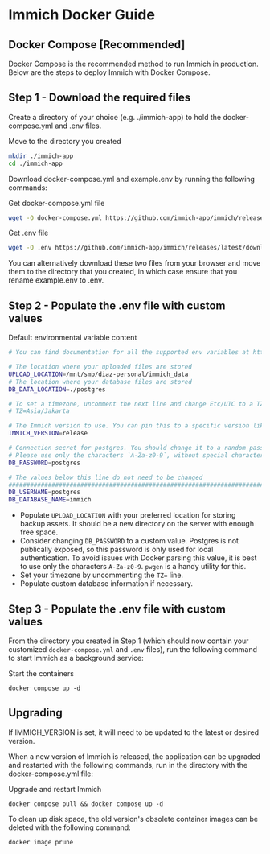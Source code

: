# Immich Docker Guide

## **Docker Compose [Recommended]**

Docker Compose is the recommended method to run Immich in production. Below are the steps to deploy Immich with Docker Compose.

## Step 1 - Download the required files
Create a directory of your choice (e.g. ./immich-app) to hold the docker-compose.yml and .env files.

Move to the directory you created
```bash
mkdir ./immich-app
cd ./immich-app
```

Download docker-compose.yml and example.env by running the following commands:

Get docker-compose.yml file
```bash
wget -O docker-compose.yml https://github.com/immich-app/immich/releases/latest/download/docker-compose.yml
```

Get .env file
```bash
wget -O .env https://github.com/immich-app/immich/releases/latest/download/example.env
```

You can alternatively download these two files from your browser and move them to the directory that you created, in which case ensure that you rename example.env to .env.



## Step 2 - Populate the .env file with custom values

Default environmental variable content
```bash
# You can find documentation for all the supported env variables at https://immich.app/docs/install/environment-variables

# The location where your uploaded files are stored
UPLOAD_LOCATION=/mnt/smb/diaz-personal/immich_data
# The location where your database files are stored
DB_DATA_LOCATION=./postgres

# To set a timezone, uncomment the next line and change Etc/UTC to a TZ identifier from this list: https://en.wikipedia.org/wiki/List_of_tz_database_time_zones#List
# TZ=Asia/Jakarta

# The Immich version to use. You can pin this to a specific version like "v1.71.0"
IMMICH_VERSION=release

# Connection secret for postgres. You should change it to a random password
# Please use only the characters `A-Za-z0-9`, without special characters or spaces
DB_PASSWORD=postgres

# The values below this line do not need to be changed
###################################################################################
DB_USERNAME=postgres
DB_DATABASE_NAME=immich
```

- Populate `UPLOAD_LOCATION` with your preferred location for storing backup assets. It should be a new directory on the server with enough free space.
- Consider changing `DB_PASSWORD` to a custom value. Postgres is not publically exposed, so this password is only used for local authentication. To avoid issues with Docker parsing this value, it is best to use only the characters `A-Za-z0-9`. `pwgen` is a handy utility for this.
- Set your timezone by uncommenting the `TZ=` line.
- Populate custom database information if necessary.


## Step 3 - Populate the .env file with custom values

From the directory you created in Step 1 (which should now contain your customized `docker-compose.yml` and `.env` files), run the following command to start Immich as a background service:

Start the containers
```
docker compose up -d
```

## Upgrading

If IMMICH_VERSION is set, it will need to be updated to the latest or desired version.

When a new version of Immich is released, the application can be upgraded and restarted with the following commands, run in the directory with the docker-compose.yml file:

Upgrade and restart Immich
```
docker compose pull && docker compose up -d
```

To clean up disk space, the old version's obsolete container images can be deleted with the following command:

```
docker image prune
```